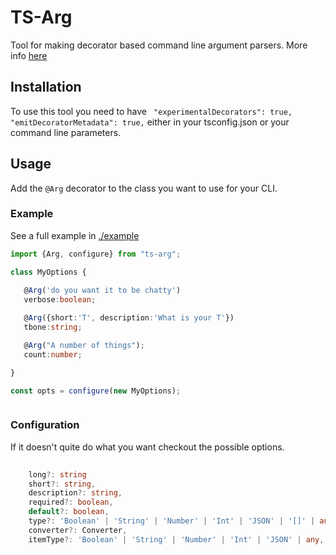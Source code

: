 TS-Arg
===
Tool for making decorator based command line argument parsers.
More info [here](https://jspears.github.io/ts-arg/)

## Installation
To use this tool you need to have ``` "experimentalDecorators": true,  "emitDecoratorMetadata": true,``` 
either in your tsconfig.json or your command line parameters.


## Usage
Add the `@Arg` decorator to the class you want to use for your CLI.

### Example
See a full example in [./example](./example)
```ts static
import {Arg, configure} from "ts-arg";

class MyOptions {
  
   @Arg('do you want it to be chatty')
   verbose:boolean;

   @Arg({short:'T', description:'What is your T'})
   tbone:string;

   @Arg("A number of things");
   count:number;

}

const opts = configure(new MyOptions);



```

### Configuration
If it doesn't quite do what you want checkout the possible options.
```ts
     
    long?: string
    short?: string,
    description?: string,
    required?: boolean,
    default?: boolean,
    type?: 'Boolean' | 'String' | 'Number' | 'Int' | 'JSON' | '[]' | any,
    converter?: Converter,
    itemType?: 'Boolean' | 'String' | 'Number' | 'Int' | 'JSON' | any,
```